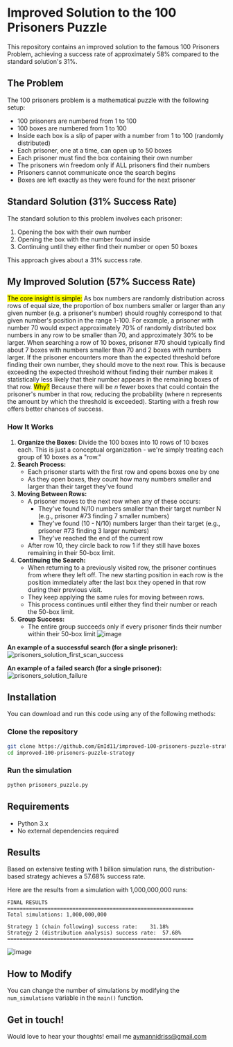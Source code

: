 # Improved Solution to the 100 Prisoners Puzzle

This repository contains an improved solution to the famous 100 Prisoners Problem, achieving a success rate of approximately 58% compared to the standard solution's 31%.

## The Problem

The 100 prisoners problem is a mathematical puzzle with the following setup:

- 100 prisoners are numbered from 1 to 100
- 100 boxes are numbered from 1 to 100
- Inside each box is a slip of paper with a number from 1 to 100 (randomly distributed)
- Each prisoner, one at a time, can open up to 50 boxes
- Each prisoner must find the box containing their own number
- The prisoners win freedom only if ALL prisoners find their numbers
- Prisoners cannot communicate once the search begins
- Boxes are left exactly as they were found for the next prisoner

## Standard Solution (31% Success Rate)

The standard solution to this problem involves each prisoner:
1. Opening the box with their own number
2. Opening the box with the number found inside
3. Continuing until they either find their number or open 50 boxes

This approach gives about a 31% success rate.

## My Improved Solution (57% Success Rate)

<mark>The core insight is simple:</mark> As box numbers are randomly distribution across rows of equal size, the proportion of box numbers smaller or larger than any given number (e.g. a prisoner's number) should roughly correspond to that given number's position in the range 1-100. For example, a prisoner with number 70 would expect approximately 70% of randomly distributed box numbers in any row to be smaller than 70, and approximately 30% to be larger.
When searching a row of 10 boxes, prisoner #70 should typically find about 7 boxes with numbers smaller than 70 and 2 boxes with numbers larger. If the prisoner encounters more than the expected threshold before finding their own number, they should move to the next row. This is because exceeding the expected threshold without finding their number makes it statistically less likely that their number appears in the remaining boxes of that row. <mark>Why?</mark> Because there will be *n* fewer boxes that could contain the prisoner's number in that row, reducing the probability (where n represents the amount by which the threshold is exceeded). Starting with a fresh row offers better chances of success.


### How It Works

1. **Organize the Boxes:** Divide the 100 boxes into 10 rows of 10 boxes each. This is just a conceptual organization - we're simply treating each group of 10 boxes as a "row."
2. **Search Process:**
    * Each prisoner starts with the first row and opens boxes one by one
    * As they open boxes, they count how many numbers smaller and larger than their target they've found
3. **Moving Between Rows:**
    * A prisoner moves to the next row when any of these occurs:
        * They've found N/10 numbers smaller than their target number N (e.g., prisoner #73 finding 7 smaller numbers)
        * They've found (10 - N/10) numbers larger than their target (e.g., prisoner #73 finding 3 larger numbers)
        * They've reached the end of the current row
    * After row 10, they circle back to row 1 if they still have boxes remaining in their 50-box limit.
4. **Continuing the Search:**
    * When returning to a previously visited row, the prisoner continues from where they left off. The new starting position in each row is the position immediately after the last box they opened in that row during their previous visit.
    * They keep applying the same rules for moving between rows.
    * This process continues until either they find their number or reach the 50-box limit.
5. **Group Success:**
    * The entire group succeeds only if every prisoner finds their number within their 50-box limit
![image](https://github.com/user-attachments/assets/956e81a2-99dc-4136-a93d-50ec59d4187a)

**An example of a successful search (for a single prisoner):**
![prisoners_solution_first_scan_success](https://github.com/user-attachments/assets/52b5eda7-ff34-44ac-bffb-00e12f73b348)

**An example of a failed search (for a single prisoner):**
![prisoners_solution_failure](https://github.com/user-attachments/assets/66ed06bd-4a7a-4557-8566-04db95c535b1)

## Installation

You can download and run this code using any of the following methods:

### Clone the repository

```bash
git clone https://github.com/EmId11/improved-100-prisoners-puzzle-strategy.git
cd improved-100-prisoners-puzzle-strategy
```

### Run the simulation

```python
python prisoners_puzzle.py
```

## Requirements

- Python 3.x
- No external dependencies required

## Results

Based on extensive testing with 1 billion simulation runs, the distribution-based strategy achieves a 57.68% success rate.

Here are the results from a simulation with 1,000,000,000 runs:

```
FINAL RESULTS
============================================================
Total simulations: 1,000,000,000

Strategy 1 (chain following) success rate:    31.18%
Strategy 2 (distribution analysis) success rate:  57.68%
============================================================
```
![image](https://github.com/user-attachments/assets/19d0d13d-071e-4148-9740-5cae8491733b)





## How to Modify

You can change the number of simulations by modifying the `num_simulations` variable in the `main()` function.

## Get in touch!

Would love to hear your thoughts! email me aymannidriss@gmail.com


